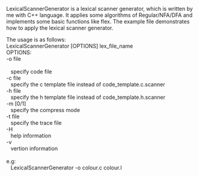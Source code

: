LexicalScannerGenerator is a lexical scanner generator, which is written by me with C++ language. It applies some algorithms of Regular/NFA/DFA and implements some basic functions like flex. The example file demonstrates how to apply the lexical scanner generator.

The usage is as follows:<br>
LexicalScannerGenerator [OPTIONS] lex_file_name<br>
OPTIONS:<br>
-o file<br>    
&nbsp;&nbsp;&nbsp;specify code file<br>
-c file<br>
&nbsp;&nbsp;&nbsp;specify the c template file instead of code_template.c.scanner<br>
-h file<br>
&nbsp;&nbsp;&nbsp;specify the h template file instead of code_template.h.scanner<br>
-m [0/1]<br>
&nbsp;&nbsp;&nbsp;specify the compress mode<br>
-t file<br>
&nbsp;&nbsp;&nbsp;specify the trace file<br>
-H<br>
&nbsp;&nbsp;&nbsp;help information<br>
-v<br>
&nbsp;&nbsp;&nbsp;vertion information<br>
<br>
e.g:<br>
&nbsp;&nbsp;&nbsp;LexicalScannerGenerator -o colour.c colour.l <br>